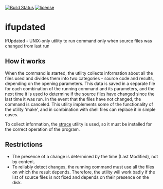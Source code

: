 [![Build Status](https://travis-ci.org/crimaniak/ifupdated.svg)](https://travis-ci.org/crimaniak/ifupdated)
[![license](https://img.shields.io/github/license/crimaniak/ifupdated.svg)](https://github.com/crimaniak/ifupdated/blob/master/LICENSE)

# ifupdated

IfUpdated - UNIX-only utility to run command only when source files was changed from last run

## How it works

When the command is started, the utility collects information about all the files used and divides them into two categories - source code and results, depending on the opening parameters. This data is saved in a separate file for each combination of the running command and its parameters, and the next time it is used to determine if the source files have changed since the last time it was run. In the event that the files have not changed, the command is canceled. This utility implements some of the functionality of the utility 'make', and in combination with shell files can replace it in simple cases.

To collect information, the [strace](https://strace.io/) utility is used, so it must be installed for the correct operation of the program.

## Restrictions

* The presence of a change is determined by the time (Last Modified), not by content.
* To reliably detect changes, the running command must use all the files on which the result depends. Therefore, the utility will work badly if the list of source files is not fixed and depends on their presence on the disk.